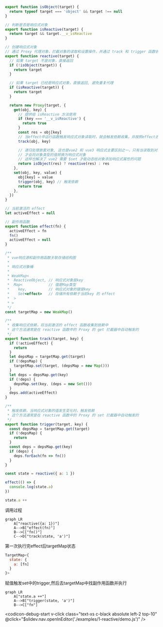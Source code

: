 
<div flex>
<div flex-1 h-540px overflow-scroll>

```js
export function isObject(target) {
  return typeof target === 'object' && target !== null
}

// 判断是否是响应式对象
export function isReactive(target) {
  return target && target.__v_isReactive
}

// 创建响应式对象
// 通过 Proxy 代理对象，拦截对象的读取和设置操作，并通过 track 和 trigger 函数收集和触发依赖
export function reactive(target) {
  // 如果 target 不是对象，直接返回
  if (!isObject(target)) {
    return target
  }

  // 如果 target 已经是响应式对象，直接返回, 避免重复代理
  if (isReactive(target)) {
    return target
  }

  return new Proxy(target, {
    get(obj, key) {
      // 提供给 isReactive 方法使用
      if (key === '__v_isReactive') {
        return true
      }
      const res = obj[key]
      // 当effect中运行函数触发响应式对象读取时，就会触发依赖收集，并按照effect进行分组
      track(obj, key)

      // 递归处理嵌套对象, 这也是vue2 和 vue3 响应式主要区别之一，只有当读取到对象的键值时，
      // 才会将对象类型的值转换为响应式对象
      // 这样也解决了 vue2 需要 $set 才能动态给对象添加响应式属性的问题
      return isObject(res) ? reactive(res) : res
    },
    set(obj, key, value) {
      obj[key] = value
      trigger(obj, key) // 触发依赖
      return true
    },
  })
}

// 当前激活的 effect
let activeEffect = null

// 副作用函数
export function effect(fn) {
  activeEffect = fn
  fn()
  activeEffect = null
}

/**
 * vue响应源和副作用函数关联存储结构图
 *
 * 响应式对象桶
 *
 * WeakMap<
 *  ReactiveObject, // 响应式对象是key
 *  Map<            // 值是Map类型
 *    key,          // 响应式对象的键是key
 *    Set<effect>   // 存储所有依赖于当前key 的 effect
 *  >
 * >
 */
const targetMap = new WeakMap()

/**
 * 收集响应式依赖，将当前激活的 effect 函数收集到依赖中
 * 这个方法通常是在 reactive 函数中的 Proxy 的 get 拦截器中自动触发的
 */
export function track(target, key) {
  if (!activeEffect) {
    return
  }
  let depsMap = targetMap.get(target)
  if (!depsMap) {
    targetMap.set(target, (depsMap = new Map()))
  }
  let deps = depsMap.get(key)
  if (!deps) {
    depsMap.set(key, (deps = new Set()))
  }
  deps.add(activeEffect)
}

/**
 * 触发依赖，当响应式对象的值发生变化时，触发依赖
 * 这个方法通常是在 reactive 函数中的 Proxy 的 set 拦截器中自动触发的
 */
export function trigger(target, key) {
  const depsMap = targetMap.get(target)
  if (!depsMap) {
    return
  }
  const deps = depsMap.get(key)
  if (deps) {
    deps.forEach(fn => fn())
  }
}
```
</div>

<div v-click>


```js
const state = reactive({ a: 1 })

effect(() => {
  console.log(state.a)
})

state.a ++
```

<div mt-4 mb-2>调用过程</div>

```mermaid
graph LR
    A["reactive({a: 1})"]
    A-->B["effect(fn)"]
    B-->C["fn()"]
    C-->D["track(state, 'a')"]
```

<div text-xs mt-2>第一次执行完effect后targetMap状态</div>

```js
TargetMap<{
  state: {
    a: [fn]
  }
}>
```

<div text-xs mt-4 mb-3>赋值触发set中的trigger,然后去targetMap中找副作用函数并执行</div>

```mermaid
graph LR
    A["state.a ++"]
    A-->B["trigger(state, 'a')"]
    B-->C["fn"]
```
</div>
</div>

<codicon-debug-start
  v-click
  class="text-xs c-black absolute left-2 top-10"
  @click="$slidev.nav.openInEditor('./examples/1-reactive/demo.js')"
/>

<style>
  .slidev-layout {
    padding-top: 0px;
    padding-bottom: 0px;
    padding-left: 20px;
    padding-right: 20px;
  }
</style>